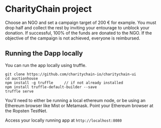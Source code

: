 # CharityChain project

Choose an NGO and set a campaign target of 200 € for example.
You must drop half and collect the rest by inviting your entourage to unblock your donation.
If successful, 100% of the funds are donated to the NGO.
If the objective of the campaign is not achieved, everyone is reimbursed.

## Running the Dapp locally

You can run the app locally using truffle. 

    git clone https://github.com/charitychain-io/charitychain-ui
    cd auctionhouse
    npm install -g truffle     // if not already installed
    npm install truffle-default-builder --save
    truffle serve

You'll need to either be running a local ethereum node, or be using an Ethereum browser like Mist or Metamask. Point your Ethereum browser at the Ropsten TestNet.

Access your locally running app at `http://localhost:8080`